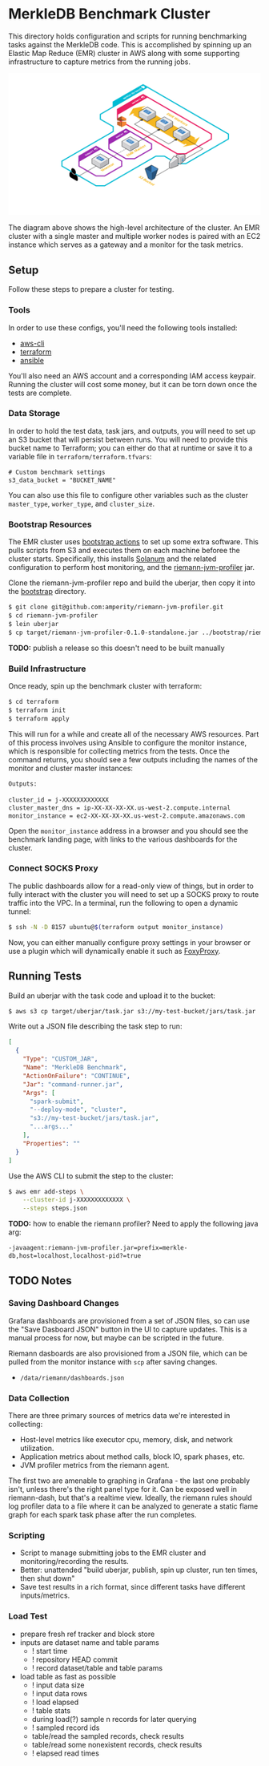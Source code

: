MerkleDB Benchmark Cluster
==========================

This directory holds configuration and scripts for running benchmarking tasks
against the MerkleDB code. This is accomplished by spinning up an Elastic Map
Reduce (EMR) cluster in AWS along with some supporting infrastructure to capture
metrics from the running jobs.

![cluster archictecture](doc/cluster-diagram.png)

The diagram above shows the high-level architecture of the cluster. An EMR
cluster with a single master and multiple worker nodes is paired with an EC2
instance which serves as a gateway and a monitor for the task metrics.


## Setup

Follow these steps to prepare a cluster for testing.

### Tools

In order to use these configs, you'll need the following tools installed:

- [aws-cli](https://aws.amazon.com/cli/)
- [terraform](https://www.terraform.io/)
- [ansible](https://www.ansible.com/)

You'll also need an AWS account and a corresponding IAM access keypair. Running
the cluster will cost some money, but it can be torn down once the tests are
complete.

### Data Storage

In order to hold the test data, task jars, and outputs, you will need to set up
an S3 bucket that will persist between runs. You will need to provide this bucket name to
Terraform; you can either do that at runtime or save it to a variable file in
`terraform/terraform.tfvars`:

```
# Custom benchmark settings
s3_data_bucket = "BUCKET_NAME"
```

You can also use this file to configure other variables such as the cluster
`master_type`, `worker_type`, and `cluster_size`.

### Bootstrap Resources

The EMR cluster uses [bootstrap actions](https://docs.aws.amazon.com/emr/latest/ManagementGuide/emr-plan-bootstrap.html)
to set up some extra software. This pulls scripts from S3 and executes them on
each machine beforee the cluster starts. Specifically, this installs
[Solanum](https://github.com/greglook/solanum) and the related configuration to
perform host monitoring, and the [riemann-jvm-profiler](https://github.com/amperity/riemann-jvm-profiler)
jar.

Clone the riemann-jvm-profiler repo and build the uberjar, then copy it into the
[bootstrap](bootstrap) directory.

```sh
$ git clone git@github.com:amperity/riemann-jvm-profiler.git
$ cd riemann-jvm-profiler
$ lein uberjar
$ cp target/riemann-jvm-profiler-0.1.0-standalone.jar ../bootstrap/riemann-jvm-profiler.jar
```

**TODO:** publish a release so this doesn't need to be built manually

### Build Infrastructure

Once ready, spin up the benchmark cluster with terraform:

```sh
$ cd terraform
$ terraform init
$ terraform apply
```

This will run for a while and create all of the necessary AWS resources. Part of
this process involves using Ansible to configure the monitor instance, which is
responsible for collecting metrics from the tests. Once the command returns, you
should see a few outputs including the names of the monitor and cluster master
instances:

```
Outputs:

cluster_id = j-XXXXXXXXXXXXX
cluster_master_dns = ip-XX-XX-XX-XX.us-west-2.compute.internal
monitor_instance = ec2-XX-XX-XX-XX.us-west-2.compute.amazonaws.com
```

Open the `monitor_instance` address in a browser and you should see the
benchmark landing page, with links to the various dashboards for the cluster.

### Connect SOCKS Proxy

The public dashboards allow for a read-only view of things, but in order to
fully interact with the cluster you will need to set up a SOCKS proxy to route
traffic into the VPC. In a terminal, run the following to open a dynamic tunnel:

```sh
$ ssh -N -D 8157 ubuntu@$(terraform output monitor_instance)
```

Now, you can either manually configure proxy settings in your browser or use a
plugin which will dynamically enable it such as
[FoxyProxy](https://addons.mozilla.org/en-US/firefox/addon/foxyproxy-standard/).


## Running Tests

Build an uberjar with the task code and upload it to the bucket:

```sh
$ aws s3 cp target/uberjar/task.jar s3://my-test-bucket/jars/task.jar
```

Write out a JSON file describing the task step to run:

```json
[
  {
    "Type": "CUSTOM_JAR",
    "Name": "MerkleDB Benchmark",
    "ActionOnFailure": "CONTINUE",
    "Jar": "command-runner.jar",
    "Args": [
      "spark-submit",
      "--deploy-mode", "cluster",
      "s3://my-test-bucket/jars/task.jar",
      "...args..."
    ],
    "Properties": ""
  }
]
```

Use the AWS CLI to submit the step to the cluster:

```sh
$ aws emr add-steps \
    --cluster-id j-XXXXXXXXXXXXX \
    --steps steps.json
```

**TODO:** how to enable the riemann profiler? Need to apply the following java arg:

```
-javaagent:riemann-jvm-profiler.jar=prefix=merkle-db,host=localhost,localhost-pid?=true
```










## TODO Notes

### Saving Dashboard Changes

Grafana dashboards are provisioned from a set of JSON files, so can use the
"Save Dasboard JSON" button in the UI to capture updates. This is a manual
process for now, but maybe can be scripted in the future.

Riemann dasboards are also provisioned from a JSON file, which can be pulled
from the monitor instance with `scp` after saving changes.

- `/data/riemann/dashboards.json`

### Data Collection

There are three primary sources of metrics data we're interested in collecting:
- Host-level metrics like executor cpu, memory, disk, and network utilization.
- Application metrics about method calls, block IO, spark phases, etc.
- JVM profiler metrics from the riemann agent.

The first two are amenable to graphing in Grafana - the last one probably isn't,
unless there's the right panel type for it. Can be exposed well in riemann-dash,
but that's a realtime view. Ideally, the riemann rules should log profiler data
to a file where it can be analyzed to generate a static flame graph for each
spark task phase after the run completes.

### Scripting

- Script to manage submitting jobs to the EMR cluster and monitoring/recording
  the results.
- Better: unattended "build uberjar, publish, spin up cluster, run ten times, then shut down"
- Save test results in a rich format, since different tasks have different
  inputs/metrics.

### Load Test

- prepare fresh ref tracker and block store
- inputs are dataset name and table params
  - ! start time
  - ! repository HEAD commit
  - ! record dataset/table and table params
- load table as fast as possible
  - ! input data size
  - ! input data rows
  - ! load elapsed
  - ! table stats
  - during load(?) sample n records for later querying
  - ! sampled record ids
  - table/read the sampled records, check results
  - table/read some nonexistent records, check results
  - ! elapsed read times
